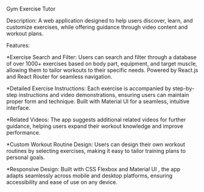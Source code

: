 Gym Exercise Tutor

Description: A web application designed to help users discover, learn, and customize exercises, while offering guidance through video content and workout plans.

Features:

*Exercise Search and Filter: Users can search and filter through a database of over 1000+ exercises based on body part, equipment, and target muscle, allowing them to tailor workouts to their specific needs. Powered by React.js and React Router for seamless navigation.

*Detailed Exercise Instructions: Each exercise is accompanied by step-by-step instructions and video demonstrations, ensuring users can maintain proper form and technique. Built with Material UI for a seamless, intuitive interface.

*Related Videos: The app suggests additional related videos for further guidance, helping users expand their workout knowledge and improve performance.

*Custom Workout Routine Design: Users can design their own workout routines by selecting exercises, making it easy to tailor training plans to personal goals.

*Responsive Design: Built with CSS Flexbox and Material UI , the app adapts seamlessly across mobile and desktop platforms, ensuring accessibility and ease of use on any device.
